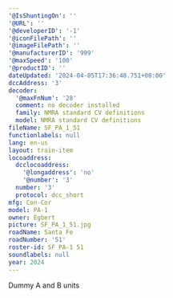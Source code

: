 ```yaml
---
'@IsShuntingOn': ''
'@URL': ''
'@developerID': '-1'
'@iconFilePath': ''
'@imageFilePath': ''
'@manufacturerID': '999'
'@maxSpeed': '100'
'@productID': ''
dateUpdated: '2024-04-05T17:36:48.751+00:00'
dccAddress: '3'
decoder:
  '@maxFnNum': '28'
  comment: no decoder installed
  family: NMRA standard CV definitions
  model: NMRA standard CV definitions
fileName: SF_PA_1_51
functionlabels: null
lang: en-us
layout: train-item
locoaddress:
  dcclocoaddress:
    '@longaddress': 'no'
    '@number': '3'
  number: '3'
  protocol: dcc_short
mfg: Con-Cor
model: PA-1
owner: Egbert
picture: SF_PA_1_51.jpg
roadName: Santa Fe
roadNumber: '51'
roster-id: SF PA-1 51
soundlabels: null
year: 2024
---
```

Dummy A and B units
